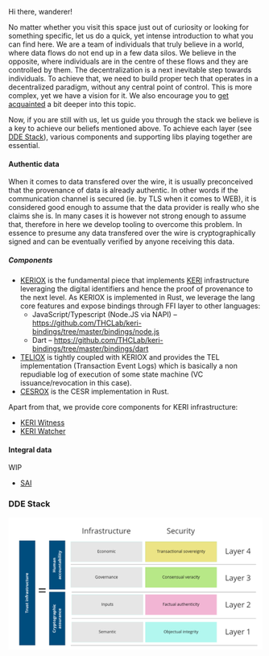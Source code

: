 Hi there, wanderer!

No matter whether you visit this space just out of curiosity or looking for something specific, let us do a quick, yet intense introduction to what you can find here. We are a team of individuals that truly believe in a world, where data flows do not end up in a few data silos. We believe in the opposite, where individuals are in the centre of these flows and they are controlled by them. The decentralization is a next inevitable step towards individuals. To achieve that, we need to build proper tech that operates in a decentralized paradigm, without any central point of control. This is more complex, yet we have a vision for it. We also encourage you to [get acquainted](https://humancolossus.foundation/blog/dde-first-contact) a bit deeper into this topic.

Now, if you are still with us, let us guide you through the stack we believe is a key to achieve our beliefs mentioned above. To achieve each layer (see [DDE Stack](https://github.com/THCLab/.github/edit/main/profile/README.md#dde-stack)), various components and supporting libs playing together are essential. 

#### Authentic data

When it comes to data transfered over the wire, it is usually preconceived that the provenance of data is already authentic. In other words if the communication channel is secured (ie. by TLS when it comes to WEB), it is considered good enough to assume that the data provider is really who she claims she is. In many cases it is however not strong enough to assume that, therefore in here we develop tooling to overcome this problem. In essence to presume any data transfered over the wire is cryptographically signed and can be eventually verified by anyone receiving this data.

##### Components
- [KERIOX](https://github.com/THCLab/keriox) is the fundamental piece that implements [KERI](https://keri.one/) infrastructure leveraging the digital identifiers and hence the proof of provenance to the next level. As KERIOX is implemented in Rust, we leverage the lang core features and expose bindings through FFI layer to other languages:
  - JavaScript/Typescript (Node.JS via NAPI) – https://github.com/THCLab/keri-bindings/tree/master/bindings/node.js
  - Dart – https://github.com/THCLab/keri-bindings/tree/master/bindings/dart
- [TELIOX](https://github.com/THCLab/teliox) is tightly coupled with KERIOX and provides the TEL implementation (Transaction Event Logs) which is basically a non repudiable log of execution of some state machine (VC issuance/revocation in this case).
- [CESROX](https://github.com/THCLab/cesrox) is the CESR implementation in Rust.

Apart from that, we provide core components for KERI infrastructure:
- [KERI Witness](https://hub.docker.com/r/humancolossus/keriox-witness)
- [KERI Watcher](https://hub.docker.com/r/humancolossus/keriox-watcher)

#### Integral data

WIP

- [SAI](https://github.com/THCLab/sai)







### DDE Stack
![alt text](profile/stack2.png "DDE stack")




<!--

**Here are some ideas to get you started:**

🙋‍♀️ A short introduction - what is your organization all about?
🌈 Contribution guidelines - how can the community get involved?
👩‍💻 Useful resources - where can the community find your docs? Is there anything else the community should know?
🍿 Fun facts - what does your team eat for breakfast?
🧙 Remember, you can do mighty things with the power of [Markdown](https://docs.github.com/github/writing-on-github/getting-started-with-writing-and-formatting-on-github/basic-writing-and-formatting-syntax)
-->
